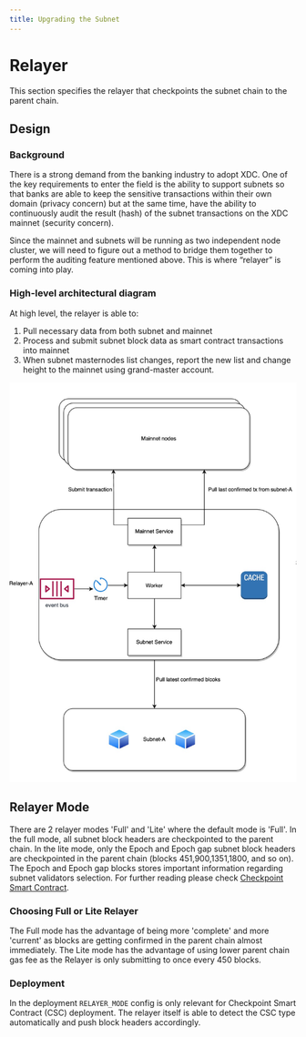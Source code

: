 ```yaml
---
title: Upgrading the Subnet
---
```

# Relayer

This section specifies the relayer that checkpoints the subnet chain to the parent chain.

## Design

### Background
There is a strong demand from the banking industry to adopt XDC. One of the key requirements to enter the field is the ability to support subnets so that banks are able to keep the sensitive transactions within their own domain (privacy concern) but at the same time, have the ability to continuously audit the result (hash) of the subnet transactions on the XDC mainnet (security concern).

Since the mainnet and subnets will be running as two independent node cluster, we will need to figure out a method to bridge them together to perform the auditing feature mentioned above. This is where “relayer” is coming into play.

### High-level architectural diagram
At high level, the relayer is able to:
1. Pull necessary data from both subnet and mainnet
2. Process and submit subnet block data as smart contract transactions into mainnet
3. When subnet masternodes list changes, report the new list and change height to the mainnet using grand-master account.

![architectural-diagram](../img/relayer-diagram.jpg)

## Relayer Mode

There are 2 relayer modes 'Full' and 'Lite' where the default mode is 'Full'. In the full mode, all subnet block headers are checkpointed to the parent chain. In the lite mode, only the Epoch and Epoch gap subnet block headers are checkpointed in the parent chain (blocks 451,900,1351,1800, and so on). The Epoch and Epoch gap blocks stores important information regarding subnet validators selection. For further reading please check [Checkpoint Smart Contract](../components/checkpoint_contract.md).

### Choosing Full or Lite Relayer

The Full mode has the advantage of being more 'complete' and more 'current' as blocks are getting confirmed in the parent chain almost immediately. The Lite mode has the advantage of using lower parent chain gas fee as the Relayer is only submitting to once every 450 blocks.

### Deployment

In the deployment `RELAYER_MODE` config is only relevant for Checkpoint Smart Contract (CSC) deployment. The relayer itself is able to detect the CSC type automatically and push block headers accordingly.



